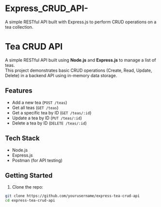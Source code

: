 # Express_CRUD_API-
A simple RESTful API built with Express.js to perform CRUD operations on a tea collection.


# Tea CRUD API

A simple RESTful API built using **Node.js** and **Express.js** to manage a list of teas.  
This project demonstrates basic CRUD operations (Create, Read, Update, Delete) in a backend API using in-memory data storage.

## Features

- Add a new tea (`POST /teas`)
- Get all teas (`GET /teas`)
- Get a specific tea by ID (`GET /teas/:id`)
- Update a tea by ID (`PUT /teas/:id`)
- Delete a tea by ID (`DELETE /teas/:id`)

## Tech Stack

- Node.js
- Express.js
- Postman (for API testing)

## Getting Started

1. Clone the repo:
```bash
git clone https://github.com/yourusername/express-tea-crud-api
cd express-tea-crud-api
